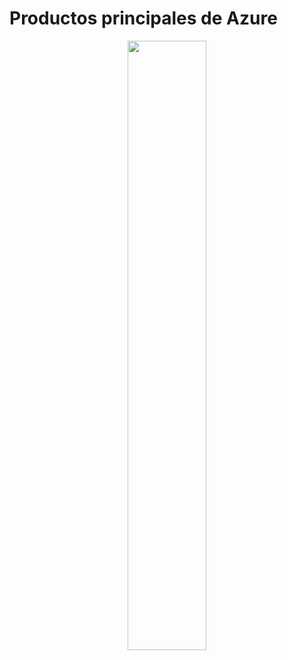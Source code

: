 # Productos principales de Azure

<p align="center">
  <img src="./img/img32.png" style="width: 50%">
</p>
